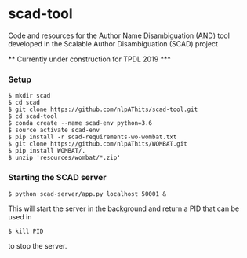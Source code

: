 # scad-tool
Code and resources for the Author Name Disambiguation (AND) tool developed in the Scalable Author Disambiguation (SCAD) project

** Currently under construction for TPDL 2019 ***

<h3>Setup</h3>

<p>

```shell
$ mkdir scad
$ cd scad
$ git clone https://github.com/nlpAThits/scad-tool.git
$ cd scad-tool
$ conda create --name scad-env python=3.6
$ source activate scad-env
$ pip install -r scad-requirements-wo-wombat.txt 
$ git clone https://github.com/nlpAThits/WOMBAT.git
$ pip install WOMBAT/.
$ unzip 'resources/wombat/*.zip'
```

</p>

<h3>Starting the SCAD server</h3>

<p>
  
```shell
$ python scad-server/app.py localhost 50001 &

```  
</p>
This will start the server in the background and return a PID that can be used in 

```shell
$ kill PID

```  
to stop the server.



